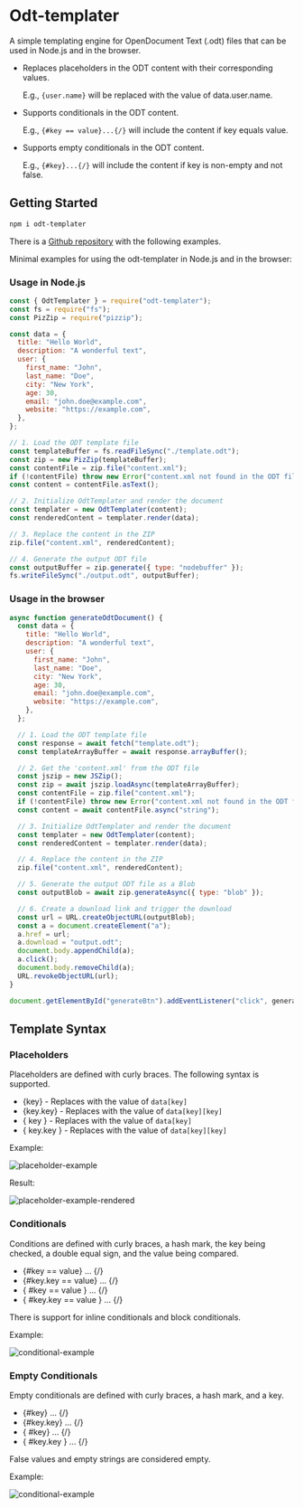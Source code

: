 # Odt-templater

A simple templating engine for OpenDocument Text (.odt) files that can be used in Node.js and in the browser.

- Replaces placeholders in the ODT content with their corresponding values.

  E.g., `{user.name}` will be replaced with the value of data.user.name.

- Supports conditionals in the ODT content.

  E.g., `{#key == value}...{/}` will include the content if key equals value.

- Supports empty conditionals in the ODT content.

  E.g., `{#key}...{/}` will include the content if key is non-empty and not false.

## Getting Started

```bash
npm i odt-templater
```

There is a [Github repository](https://github.com/KopfdesDaemons/odt-templater-examples) with the following examples.

Minimal examples for using the odt-templater in Node.js and in the browser:

### Usage in Node.js

```js
const { OdtTemplater } = require("odt-templater");
const fs = require("fs");
const PizZip = require("pizzip");

const data = {
  title: "Hello World",
  description: "A wonderful text",
  user: {
    first_name: "John",
    last_name: "Doe",
    city: "New York",
    age: 30,
    email: "john.doe@example.com",
    website: "https://example.com",
  },
};

// 1. Load the ODT template file
const templateBuffer = fs.readFileSync("./template.odt");
const zip = new PizZip(templateBuffer);
const contentFile = zip.file("content.xml");
if (!contentFile) throw new Error("content.xml not found in the ODT file.");
const content = contentFile.asText();

// 2. Initialize OdtTemplater and render the document
const templater = new OdtTemplater(content);
const renderedContent = templater.render(data);

// 3. Replace the content in the ZIP
zip.file("content.xml", renderedContent);

// 4. Generate the output ODT file
const outputBuffer = zip.generate({ type: "nodebuffer" });
fs.writeFileSync("./output.odt", outputBuffer);
```

### Usage in the browser

```js
async function generateOdtDocument() {
  const data = {
    title: "Hello World",
    description: "A wonderful text",
    user: {
      first_name: "John",
      last_name: "Doe",
      city: "New York",
      age: 30,
      email: "john.doe@example.com",
      website: "https://example.com",
    },
  };

  // 1. Load the ODT template file
  const response = await fetch("template.odt");
  const templateArrayBuffer = await response.arrayBuffer();

  // 2. Get the 'content.xml' from the ODT file
  const jszip = new JSZip();
  const zip = await jszip.loadAsync(templateArrayBuffer);
  const contentFile = zip.file("content.xml");
  if (!contentFile) throw new Error("content.xml not found in the ODT file.");
  const content = await contentFile.async("string");

  // 3. Initialize OdtTemplater and render the document
  const templater = new OdtTemplater(content);
  const renderedContent = templater.render(data);

  // 4. Replace the content in the ZIP
  zip.file("content.xml", renderedContent);

  // 5. Generate the output ODT file as a Blob
  const outputBlob = await zip.generateAsync({ type: "blob" });

  // 6. Create a download link and trigger the download
  const url = URL.createObjectURL(outputBlob);
  const a = document.createElement("a");
  a.href = url;
  a.download = "output.odt";
  document.body.appendChild(a);
  a.click();
  document.body.removeChild(a);
  URL.revokeObjectURL(url);
}

document.getElementById("generateBtn").addEventListener("click", generateOdtDocument);
```

## Template Syntax

### Placeholders

Placeholders are defined with curly braces. The following syntax is supported.

- {key} - Replaces with the value of `data[key]`
- {key.key} - Replaces with the value of `data[key][key]`
- { key } - Replaces with the value of `data[key]`
- { key.key } - Replaces with the value of `data[key][key]`

Example:

![placeholder-example](/src/img/placeholders-example.avif)

Result:

![placeholder-example-rendered](/src/img/placeholders-example-rendered.avif)

### Conditionals

Conditions are defined with curly braces, a hash mark, the key being checked, a double equal sign, and the value being compared.

- {#key == value} ... {/}
- {#key.key == value} ... {/}
- { #key == value } ... {/}
- { #key.key == value } ... {/}

There is support for inline conditionals and block conditionals.

Example:

![conditional-example](/src/img/conditionals-example.avif)

### Empty Conditionals

Empty conditionals are defined with curly braces, a hash mark, and a key.

- {#key} ... {/}
- {#key.key} ... {/}
- { #key} ... {/}
- { #key.key } ... {/}

False values ​​and empty strings are considered empty.

Example:

![conditional-example](/src/img/empty-conditionals-example.avif)
